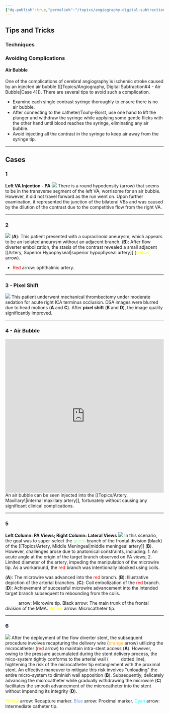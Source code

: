 ```yaml
---
{"dg-publish":true,"permalink":"/topics/angiography-digital-subtraction/","tags":["DSA","anatomy","artery"],"created":"2023-09-16T00:38:10.000-07:00","updated":"2024-03-14T20:25:50.036-07:00"}
---
```



## Tips and Tricks

### Techniques

### Avoiding Complications

#### Air Bubble

One of the complications of cerebral angiography is ischemic stroke caused by an injected air bubble ([[Topics/Angiography, Digital Subtraction#4 - Air Bubble\|Case 4]]). There are several tips to avoid such a complication.

- Examine each single contrast syringe thoroughly to ensure there is no air bubble.
- After connecting to the catheter/Touhy-Borst, use one hand to lift the plunger and withdraw the syringe while applying some gentle flicks with the other hand until blood reaches the syringe, eliminating any air bubble.
- Avoid injecting all the contrast in the syringe to keep air away from the syringe tip.

---

## Cases

### 1

**Left VA Injection - PA**
![](https://i.imgur.com/libSuGb.png)
There is a round hypodensity (arrow) that seems to be in the transverse segment of the left VA, worrisome for an air bubble. However, it did not travel forward as the run went on. Upon further examination, it represented the junction of the bilateral VBs and was caused by the dilution of the contrast due to the competitive flow from the right VA.

---

### 2

![](https://i.imgur.com/7gsx2pv.jpg)
(**A**): This patient presented with a supraclinoid aneurysm, which appears to be an isolated aneurysm without an adjacent branch.
(**B**): After flow diverter embolization, the stasis of the contrast revealed a small adjacent [[Artery, Superior Hypophyseal\|superior hypophyseal artery]] (<span style="color:yellow">yellow</span> arrow).

- <span style="color:red">Red</span> arrow: ophthalmic artery.

---

### 3 - Pixel Shift

![](https://i.imgur.com/Y9u0xVT.jpg)
This patient underwent mechanical thrombectomy under moderate sedation for acute right ICA terminus occlusion. DSA images were blurred due to head motions (**A** and **C**). After **pixel shift** (**B** and **D**), the image quality significantly improved.

---

### 4 - Air Bubble

<div style="padding:96.75% 0 0 0;position:relative;"><iframe src="https://player.vimeo.com/video/898832192?badge=0&amp;autopause=0&amp;player_id=0&amp;app_id=58479" frameborder="0" allow="autoplay; fullscreen; picture-in-picture" style="position:absolute;top:0;left:0;width:100%;height:100%;" title="Air Bubble"></iframe></div><script src="https://player.vimeo.com/api/player.js"></script>
An air bubble can be seen injected into the [[Topics/Artery, Maxillary\|internal maxillary artery]], fortunately without causing any significant clinical complications.

---

### 5

**Left Column: PA Views; Right Column: Lateral Views**
![](https://i.imgur.com/y13RvmQ.jpeg)
In this scenario, the goal was to super-select the <span style="color: palegreen">green</span> branch of the frontal division (<span style="color: black">black</span>) of the [[Topics/Artery, Middle Meningeal\|middle meningeal artery]] (**B**). However, challenges arose due to anatomical constraints, including: 1. An acute angle at the origin of the target branch observed on PA views; 2. Limited diameter of the artery, impeding the manipulation of the microwire tip. As a workaround, the <span style="color: red">red</span> branch was intentionally blocked using coils.

(**A**): The microwire was advanced into the <span style="color: red">red</span> branch.
(**B**): Illustrative depiction of the arterial branches.
(**C**): Coil embolization of the <span style="color: red">red</span> branch.
(**D**): Achievement of successful microwire advancement into the intended target branch subsequent to rebounding from the coils.

<span style="color: white">White</span> arrow: Microwire tip.
<span style="color: black">Black</span> arrow: The main trunk of the frontal division of the MMA.
<span style="color: yellow">Yellow</span> arrow: Microcatheter tip.

---

### 6
 
![](https://i.imgur.com/JruFn8Y.jpeg)
After the deployment of the flow diverter stent, the subsequent procedure involves recapturing the delivery wire (<span style="color: orange">orange</span> arrow) utilizing the microcatheter (<span style="color: red">red</span> arrow) to maintain intra-stent access (**A**). However, owing to the pressure accumulated during the stent delivery process, the mico-system tightly conforms to the arterial wall (<span style="color: white">white</span> dotted line), hightening the risk of the microcatheter tip entanglement with the proximal stent. An effective maneuver to mitigate this risk involves "unloading" the entire micro-system to diminish wall apposition (**B**). Subsequently, delicately advancing the microcatheter while gradually withdrawing the microwire (**C**) facilitates the smooth advancement of the microcatheter into the stent without impending its integrity (**D**).

<span style="color: yellow">Yellow</span> arrow: Recapture marker.
<span style="color: cornflowerblue">Blue</span> arrow: Proximal marker.
<span style="color: Cyan">Cyan</span> arrow: Intermediate catheter tip.